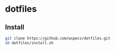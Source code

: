 # dotfiles

## Install
```bash
git clone https://github.com/wspecs/dotfiles.git
sh dotfiles/install.sh
```
